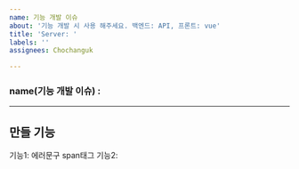 ```yaml
---
name: 기능 개발 이슈
about: '기능 개발 시 사용 해주세요. 백엔드: API, 프론트: vue'
title: 'Server: '
labels: ''
assignees: Chochanguk

---
```


### name(기능 개발 이슈) :

---

## 만들 기능

기능1: 에러문구 span태그
기능2:
